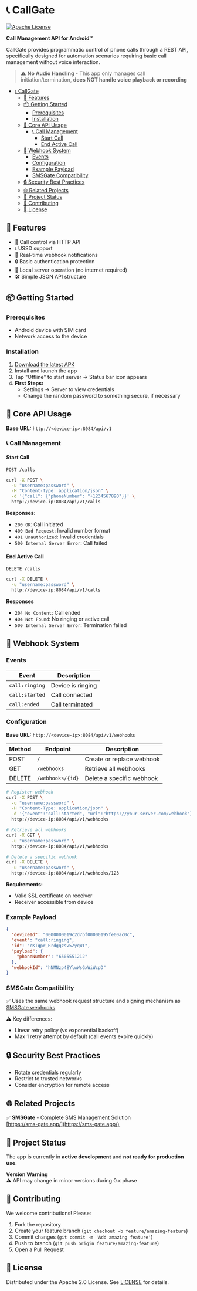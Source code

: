 # 📞 CallGate

[![Apache License](https://img.shields.io/badge/License-Apache%202.0-blue.svg)](https://opensource.org/licenses/Apache-2.0)

**Call Management API for Android™**

CallGate provides programmatic control of phone calls through a REST API, specifically designed for automation scenarios requiring basic call management without voice interaction.

> ⚠️ **No Audio Handling** - This app only manages call initiation/termination, **does NOT handle voice playback or recording**

- [📞 CallGate](#-callgate)
  - [🌟 Features](#-features)
  - [📦 Getting Started](#-getting-started)
    - [Prerequisites](#prerequisites)
    - [Installation](#installation)
  - [🚀 Core API Usage](#-core-api-usage)
    - [📞 Call Management](#-call-management)
      - [Start Call](#start-call)
      - [End Active Call](#end-active-call)
  - [📡 Webhook System](#-webhook-system)
    - [Events](#events)
    - [Configuration](#configuration)
    - [Example Payload](#example-payload)
    - [SMSGate Compatibility](#smsgate-compatibility)
  - [🔒 Security Best Practices](#-security-best-practices)
  - [🌐 Related Projects](#-related-projects)
  - [📌 Project Status](#-project-status)
  - [🤝 Contributing](#-contributing)
  - [📜 License](#-license)

## 🌟 Features

- 📲 Call control via HTTP API
- 📞 USSD support
- 📡 Real-time webhook notifications
- 🔒 Basic authentication protection
- 📶 Local server operation (no internet required)
- 🛠️ Simple JSON API structure

## 📦 Getting Started

### Prerequisites

- Android device with SIM card
- Network access to the device

### Installation

1. [Download the latest APK](https://github.com/call-gate-app/android-app/releases/latest)
2. Install and launch the app
3. Tap "Offline" to start server → Status bar icon appears
4. **First Steps:**
    - Settings → Server to view credentials
    - Change the random password to something secure, if necessary

## 🚀 Core API Usage

**Base URL:** `http://<device-ip>:8084/api/v1`

### 📞 Call Management

#### Start Call

```http
POST /calls
```

```bash
curl -X POST \
  -u "username:password" \
  -H "Content-Type: application/json" \
  -d '{"call": {"phoneNumber": "+1234567890"}}' \
  http://device-ip:8084/api/v1/calls
```

**Responses:**

- `200 OK`: Call initiated
- `400 Bad Request`: Invalid number format
- `401 Unauthorized`: Invalid credentials
- `500 Internal Server Error`: Call failed

#### End Active Call

```http
DELETE /calls
```

```bash
curl -X DELETE \
  -u "username:password" \
  http://device-ip:8084/api/v1/calls
```

**Responses**

- `204 No Content`: Call ended
- `404 Not Found`: No ringing or active call
- `500 Internal Server Error`: Termination failed

## 📡 Webhook System

### Events

| Event          | Description       |
| -------------- | ----------------- |
| `call:ringing` | Device is ringing |
| `call:started` | Call connected    |
| `call:ended`   | Call terminated   |

### Configuration

**Base URL:** `http://<device-ip>:8084/api/v1/webhooks`

| Method | Endpoint         | Description               |
| ------ | ---------------- | ------------------------- |
| POST   | `/`              | Create or replace webhook |
| GET    | `/webhooks`      | Retrieve all webhooks     |
| DELETE | `/webhooks/{id}` | Delete a specific webhook |

```bash
# Register webhook
curl -X POST \
  -u "username:password" \
  -H "Content-Type: application/json" \
  -d '{"event":"call:started", "url":"https://your-server.com/webhook"}' \
  http://device-ip:8084/api/v1/webhooks

# Retrieve all webhooks
curl -X GET \
  -u "username:password" \
  http://device-ip:8084/api/v1/webhooks

# Delete a specific webhook
curl -X DELETE \
  -u "username:password" \
  http://device-ip:8084/api/v1/webhooks/123
```

**Requirements:**

- Valid SSL certificate on receiver
- Receiver accessible from device

### Example Payload

```json
{
  "deviceId": "0000000019c2d7bf00000195fe00ac0c",
  "event": "call:ringing",
  "id": "cKTqpr_Rrdgqzsv5ZyqWT",
  "payload": {
    "phoneNumber": "6505551212"
  },
  "webhookId": "hNMNzp4EYlwWsGxWiWcpD"
}
```

### SMSGate Compatibility

✅ Uses the same webhook request structure and signing mechanism as [SMSGate webhooks](https://docs.sms-gate.app/features/webhooks/)

⚠️ Key differences:

- Linear retry policy (vs exponential backoff)
- Max 1 retry attempt by default (call events expire quickly)

## 🔒 Security Best Practices

- Rotate credentials regularly
- Restrict to trusted networks
- Consider encryption for remote access

## 🌐 Related Projects

✅ **SMSGate** - Complete SMS Management Solution  
[https://sms-gate.app/](https://sms-gate.app/)

## 📌 Project Status

The app is currently in **active development** and **not ready for production use**.

**Version Warning**  
⚠️ API may change in minor versions during 0.x phase

## 🤝 Contributing

We welcome contributions! Please:

1. Fork the repository
2. Create your feature branch (`git checkout -b feature/amazing-feature`)
3. Commit changes (`git commit -m 'Add amazing feature'`)
4. Push to branch (`git push origin feature/amazing-feature`)
5. Open a Pull Request

## 📜 License

Distributed under the Apache 2.0 License. See [LICENSE](LICENSE) for details.
